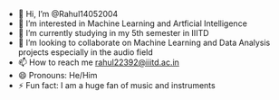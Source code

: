 - 👋 Hi, I’m @Rahul14052004
- 👀 I’m interested in Machine Learning and Artficial Intelligence
- 🌱 I’m currently studying in my 5th semester in IIITD
- 💞️ I’m looking to collaborate on Machine Learning and Data Analysis projects especially in the audio field
- 📫 How to reach me rahul22392@iiitd.ac.in
- 😄 Pronouns: He/Him
- ⚡ Fun fact: I am a huge fan of music and instruments

<!---
Rahul14052004/Rahul14052004 is a ✨ special ✨ repository because its `README.md` (this file) appears on your GitHub profile.
You can click the Preview link to take a look at your changes.
--->
